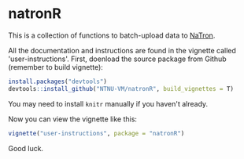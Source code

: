 # natronR

This is a collection of functions to batch-upload data to [NaTron](https://wiki.vm.ntnu.no/display/INH/NaTron). 

All the documentation and instructions are found in the vignette called 'user-instructions'. First, doenload the source package from Github (remember to build vignette):

```r
install.packages("devtools")
devtools::install_github("NTNU-VM/natronR", build_vignettes = T)


```
You may need to install ```knitr``` manually if you haven't already. 

Now you can view the vignette like this:

```r
vignette("user-instructions", package = "natronR")

```
Good luck.

